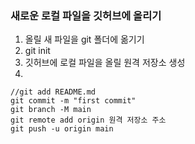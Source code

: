 ### 새로운 로컬 파일을 깃허브에 올리기

1. 올릴 새 파일을 git 폴더에 옮기기
2. git init
3. 깃허브에 로컬 파일을 올릴 원격 저장소 생성
4. 
````
//git add README.md
git commit -m "first commit"
git branch -M main
git remote add origin 원격 저장소 주소
git push -u origin main
````
<br>
